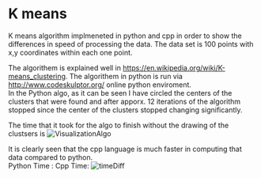 # K means 

K means algorithm implmeneted in python and cpp in order to show the differences in speed of processing the data.
The data set is 100 points with x,y coordinates within each one point.

The algorithem is explained well in https://en.wikipedia.org/wiki/K-means_clustering.
The algorithem in python is run via http://www.codeskulptor.org/ online python enviroment.</br>
In the Python algo, as it can be seen I have circled the centers of the clusters that were found and after apporx. 12 iterations of the algorithm stopped since the center of the clusters stopped changing significantly.

The time that it took for the algo to finish without the drawing of the clustsers is 
![VisualizationAlgo](https://user-images.githubusercontent.com/15849186/77537448-ccee0980-6ea6-11ea-9397-bd12d95a9432.PNG)

It is clearly seen that the cpp language is much faster in computing that data compared to python.</br>
Python Time :                         Cpp Time:
![timeDiff](https://user-images.githubusercontent.com/15849186/77539031-5b638a80-6ea9-11ea-8d1c-44f9fdb3dada.PNG)


